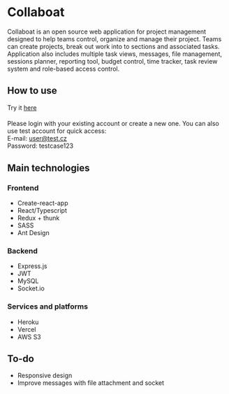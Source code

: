 # Collaboat
Collaboat is an open source web application for project management designed to help teams control, organize and manage their project. Teams can create projects, break out work into to sections and associated tasks. Application also includes multiple task views, messages, file management, sessions planner, reporting tool, budget control, time tracker, task review system and role-based access control.
## How to use
Try it [here](https://collaboat.cz)
<br/>
####
Please login with your existing account or create a new one. You can also use test account for quick access: <br />
E-mail: user@test.cz <br/>
Password: testcase123
## Main technologies
### Frontend
- Create-react-app
- React/Typescript
- Redux + thunk
- SASS
- Ant Design
### Backend
- Express.js
- JWT
- MySQL
- Socket.io
### Services and platforms
- Heroku
- Vercel
- AWS S3
## To-do
- Responsive design
- Improve messages with file attachment and socket
